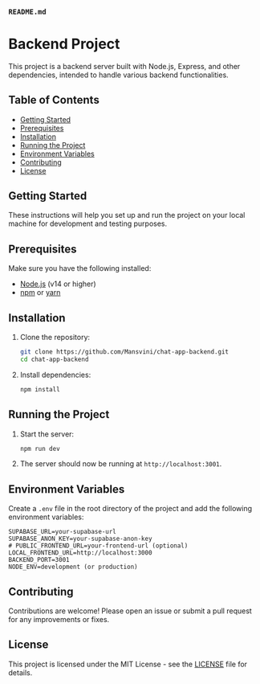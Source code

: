 ### `README.md`

# Backend Project

This project is a backend server built with Node.js, Express, and other dependencies, intended to handle various backend functionalities.

## Table of Contents

- [Getting Started](#getting-started)
- [Prerequisites](#prerequisites)
- [Installation](#installation)
- [Running the Project](#running-the-project)
- [Environment Variables](#environment-variables)
- [Contributing](#contributing)
- [License](#license)

## Getting Started

These instructions will help you set up and run the project on your local machine for development and testing purposes.

## Prerequisites

Make sure you have the following installed:

- [Node.js](https://nodejs.org/) (v14 or higher)
- [npm](https://www.npmjs.com/) or [yarn](https://yarnpkg.com/)

## Installation

1. Clone the repository:

   ```sh
   git clone https://github.com/Mansvini/chat-app-backend.git
   cd chat-app-backend
   ```

2. Install dependencies:

   ```sh
   npm install
   ```

## Running the Project

1. Start the server:

   ```sh
   npm run dev
   ```

2. The server should now be running at `http://localhost:3001`.

## Environment Variables

Create a `.env` file in the root directory of the project and add the following environment variables:

```plaintext
SUPABASE_URL=your-supabase-url
SUPABASE_ANON_KEY=your-supabase-anon-key
# PUBLIC_FRONTEND_URL=your-frontend-url (optional)
LOCAL_FRONTEND_URL=http://localhost:3000
BACKEND_PORT=3001
NODE_ENV=development (or production)
```

## Contributing

Contributions are welcome! Please open an issue or submit a pull request for any improvements or fixes.

## License

This project is licensed under the MIT License - see the [LICENSE](LICENSE) file for details.